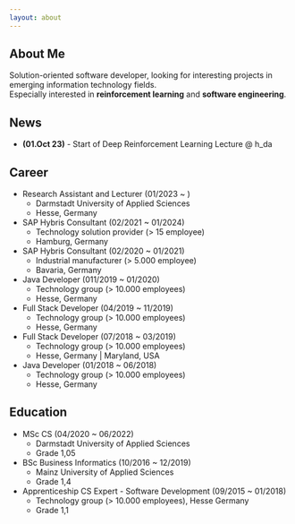 ```yaml
---
layout: about 
---
```


## About Me
Solution-oriented software developer, looking for interesting projects in emerging information technology fields.<br/>
Especially interested in __reinforcement learning__ and __software engineering__.

## News
* __(01.Oct 23)__ - Start of Deep Reinforcement Learning Lecture @ h_da

## Career
* Research Assistant and Lecturer (01/2023 ~ )
    * Darmstadt University of Applied Sciences
    * Hesse, Germany
* SAP Hybris Consultant (02/2021 ~ 01/2024)
    * Technology solution provider (> 15 employee)
    * Hamburg, Germany
* SAP Hybris Consultant (02/2020 ~ 01/2021)
    * Industrial manufacturer (> 5.000 employee)
    * Bavaria, Germany
* Java Developer (011/2019 ~ 01/2020)
    * Technology group (> 10.000 employees)
    * Hesse, Germany
* Full Stack Developer (04/2019 ~ 11/2019)
    * Technology group (> 10.000 employees)
    * Hesse, Germany
* Full Stack Developer (07/2018 ~ 03/2019) 
    * Technology group (> 10.000 employees)
    * Hesse, Germany \| Maryland, USA
* Java Developer (01/2018 ~ 06/2018)
    * Technology group (> 10.000 employees)
    * Hesse, Germany

## Education
* MSc CS (04/2020 ~ 06/2022)
    * Darmstadt University of Applied Sciences
    * Grade 1,05
* BSc Business Informatics (10/2016 ~ 12/2019)
    * Mainz University of Applied Sciences
    * Grade 1,4
* Apprenticeship CS Expert - Software Development (09/2015 ~ 01/2018)
    * Technology group (> 10.000 employees), Hesse Germany
    * Grade 1,1
